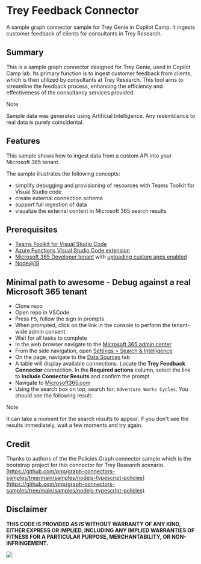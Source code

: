 # Trey Feedback Connector

A sample graph connector sample for Trey Genie in Copilot Camp. It ingests customer feedback of clients for consultants in Trey Research. 

## Summary

This is a sample graph connector designed for Trey Genie, used in Copilot Camp lab. Its primary function is to ingest customer feedback from clients, which is then utilized by consultants at Trey Research. This tool aims to streamline the feedback process, enhancing the efficiency and effectiveness of the consultancy services provided.

> [!NOTE]  
> Sample data was generated using Artificial Intelligence. Any resemblance to real data is purely coincidental.



## Features

This sample shows how to ingest data from a custom API into your Microsoft 365 tenant.

The sample illustrates the following concepts:

- simplify debugging and provisioning of resources with Teams Toolkit for Visual Studio code
- create external connection schema
- support full ingestion of data
- visualize the external content in Microsoft 365 search results



## Prerequisites

- [Teams Toolkit for Visual Studio Code](https://marketplace.visualstudio.com/items?itemName=TeamsDevApp.ms-teams-vscode-extension)
- [Azure Functions Visual Studio Code extension](https://marketplace.visualstudio.com/items?itemName=ms-azuretools.vscode-azurefunctions)
- [Microsoft 365 Developer tenant](https://developer.microsoft.com/microsoft-365/dev-program) with [uploading custom apps enabled](https://learn.microsoft.com/microsoftteams/platform/m365-apps/prerequisites#prepare-a-developer-tenant-for-testing)
- [Node@18](https://nodejs.org)

## Minimal path to awesome - Debug against a real Microsoft 365 tenant

- Clone repo
- Open repo in VSCode
- Press <kbd>F5</kbd>, follow the sign in prompts
- When prompted, click on the link in the console to perform the tenant-wide admin consent
- Wait for all tasks to complete
- In the web browser navigate to the [Microsoft 365 admin center](https://admin.microsoft.com/)
- From the side navigation, open [Settings > Search & Intelligence](https://admin.microsoft.com/?source=applauncher#/MicrosoftSearch)
- On the page, navigate to the [Data Sources](https://admin.microsoft.com/?source=applauncher#/MicrosoftSearch/connectors) tab
- A table will display available connections. Locate the **Trey Feedback Connector** connection. In the **Required actions** column, select the link to **Include Connector Results** and confirm the prompt
- Navigate to [Microsoft365.com](https://www.microsoft365.com)
- Using the search box on top, search for: `Adventure Works Cycles`. You should see the following result:


> [!NOTE]  
> It can take a moment for the search results to appear. If you don't see the results immediately, wait a few moments and try again.

## Credit

Thanks to authors of the the Policies Graph connector sample which is the bootstrap project for this connector for Trey Research scenario. [https://github.com/pnp/graph-connectors-samples/tree/main/samples/nodejs-typescript-policies](https://github.com/pnp/graph-connectors-samples/tree/main/samples/nodejs-typescript-policies) 

## Disclaimer

**THIS CODE IS PROVIDED *AS IS* WITHOUT WARRANTY OF ANY KIND, EITHER EXPRESS OR IMPLIED, INCLUDING ANY IMPLIED WARRANTIES OF FITNESS FOR A PARTICULAR PURPOSE, MERCHANTABILITY, OR NON-INFRINGEMENT.**

![](https://m365-visitor-stats.azurewebsites.net/SamplesGallery/pnp-graph-connector-nodejs-typescript-policies)
